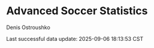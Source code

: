 # Advanced Soccer Statistics
Denis Ostroushko

<!-- gfm -->

Last successful data update: 2025-09-06 18:13:53 CST
